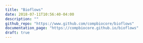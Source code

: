 ```yaml
---
title: "Bioflows"
date: 2018-07-11T10:56:40-04:00
description: ""
github_repo: "https://www.github.com/compbiocore/bioflows"
documentation_page: "https://compbiocore.github.io/bioflows"
draft: true
---
```


